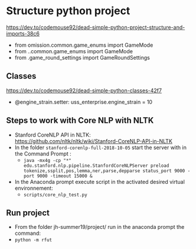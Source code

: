 # Structure python project

https://dev.to/codemouse92/dead-simple-python-project-structure-and-imports-38c6

- from omission.common.game_enums import GameMode
- from ..common.game_enums import GameMode
- from .game_round_settings import GameRoundSettings

## Classes

https://dev.to/codemouse92/dead-simple-python-classes-42f7

- @engine_strain.setter: uss_enterprise.engine_strain = 10

## Steps to work with Core NLP with NLTK

- Stanford CoreNLP API in NLTK: https://github.com/nltk/nltk/wiki/Stanford-CoreNLP-API-in-NLTK
- In the folder ```stanford-corenlp-full-2018-10-05``` start the server with in the Command Prompt :
  - ```java -mx4g -cp "*" edu.stanford.nlp.pipeline.StanfordCoreNLPServer preload tokenize,ssplit,pos,lemma,ner,parse,depparse status_port 9000 -port 9000 -timeout 15000 &```
- In the Anaconda prompt execute script in the activated desired virtual environnement: 
  - ```scripts/core_nlp_test.py```

## Run project

- From the folder jh-summer19/project/ run in the anaconda prompt the command: 
- ```python -m rfut```
